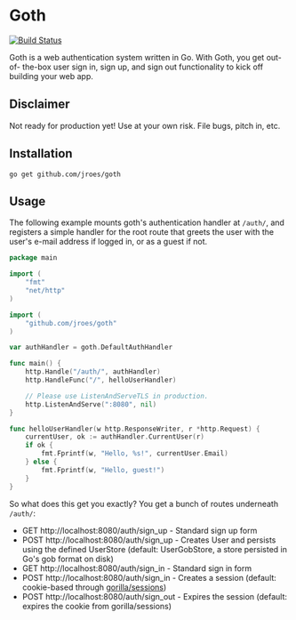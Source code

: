 # Goth
[![Build Status](https://drone.io/github.com/jroes/goth/status.png)](https://drone.io/github.com/jroes/goth/latest)

Goth is a web authentication system written in Go. With Goth, you get out-of-
the-box user sign in, sign up, and sign out functionality to kick off building
your web app.

## Disclaimer
Not ready for production yet! Use at your own risk. File bugs, pitch in, etc.

## Installation
```
go get github.com/jroes/goth
```

## Usage
The following example mounts goth's authentication handler at `/auth/`, and
registers a simple handler for the root route that greets the user with the
user's e-mail address if logged in, or as a guest if not.

```go
package main

import (
	"fmt"
	"net/http"
)

import (
	"github.com/jroes/goth"
)

var authHandler = goth.DefaultAuthHandler

func main() {
	http.Handle("/auth/", authHandler)
	http.HandleFunc("/", helloUserHandler)

	// Please use ListenAndServeTLS in production.
	http.ListenAndServe(":8080", nil)
}

func helloUserHandler(w http.ResponseWriter, r *http.Request) {
	currentUser, ok := authHandler.CurrentUser(r)
	if ok {
		fmt.Fprintf(w, "Hello, %s!", currentUser.Email)
	} else {
		fmt.Fprintf(w, "Hello, guest!")
	}
}
```

So what does this get you exactly? You get a bunch of routes underneath `/auth/`:
 * GET http://localhost:8080/auth/sign_up - Standard sign up form
 * POST http://localhost:8080/auth/sign_up - Creates User and persists using the defined UserStore (default: UserGobStore, a store persisted in Go's gob format on disk)
 * GET http://localhost:8080/auth/sign_in - Standard sign in form
 * POST http://localhost:8080/auth/sign_in - Creates a session (default: cookie-based through [gorilla/sessions](https://github.com/gorilla/sessions))
 * POST http://localhost:8080/auth/sign_out - Expires the session (default: expires the cookie from gorilla/sessions)
